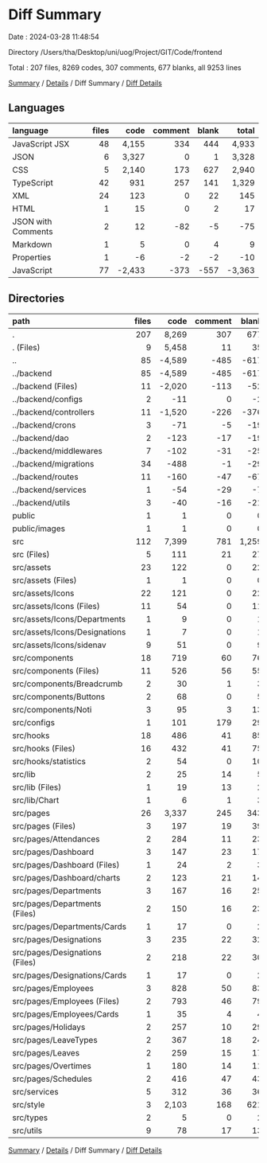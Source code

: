 # Diff Summary

Date : 2024-03-28 11:48:54

Directory /Users/tha/Desktop/uni/uog/Project/GIT/Code/frontend

Total : 207 files,  8269 codes, 307 comments, 677 blanks, all 9253 lines

[Summary](results.md) / [Details](details.md) / Diff Summary / [Diff Details](diff-details.md)

## Languages
| language | files | code | comment | blank | total |
| :--- | ---: | ---: | ---: | ---: | ---: |
| JavaScript JSX | 48 | 4,155 | 334 | 444 | 4,933 |
| JSON | 6 | 3,327 | 0 | 1 | 3,328 |
| CSS | 5 | 2,140 | 173 | 627 | 2,940 |
| TypeScript | 42 | 931 | 257 | 141 | 1,329 |
| XML | 24 | 123 | 0 | 22 | 145 |
| HTML | 1 | 15 | 0 | 2 | 17 |
| JSON with Comments | 2 | 12 | -82 | -5 | -75 |
| Markdown | 1 | 5 | 0 | 4 | 9 |
| Properties | 1 | -6 | -2 | -2 | -10 |
| JavaScript | 77 | -2,433 | -373 | -557 | -3,363 |

## Directories
| path | files | code | comment | blank | total |
| :--- | ---: | ---: | ---: | ---: | ---: |
| . | 207 | 8,269 | 307 | 677 | 9,253 |
| . (Files) | 9 | 5,458 | 11 | 35 | 5,504 |
| .. | 85 | -4,589 | -485 | -617 | -5,691 |
| ../backend | 85 | -4,589 | -485 | -617 | -5,691 |
| ../backend (Files) | 11 | -2,020 | -113 | -52 | -2,185 |
| ../backend/configs | 2 | -11 | 0 | -2 | -13 |
| ../backend/controllers | 11 | -1,520 | -226 | -376 | -2,122 |
| ../backend/crons | 3 | -71 | -5 | -19 | -95 |
| ../backend/dao | 2 | -123 | -17 | -19 | -159 |
| ../backend/middlewares | 7 | -102 | -31 | -25 | -158 |
| ../backend/migrations | 34 | -488 | -1 | -29 | -518 |
| ../backend/routes | 11 | -160 | -47 | -67 | -274 |
| ../backend/services | 1 | -54 | -29 | -7 | -90 |
| ../backend/utils | 3 | -40 | -16 | -21 | -77 |
| public | 1 | 1 | 0 | 0 | 1 |
| public/images | 1 | 1 | 0 | 0 | 1 |
| src | 112 | 7,399 | 781 | 1,259 | 9,439 |
| src (Files) | 5 | 111 | 21 | 27 | 159 |
| src/assets | 23 | 122 | 0 | 22 | 144 |
| src/assets (Files) | 1 | 1 | 0 | 0 | 1 |
| src/assets/Icons | 22 | 121 | 0 | 22 | 143 |
| src/assets/Icons (Files) | 11 | 54 | 0 | 11 | 65 |
| src/assets/Icons/Departments | 1 | 9 | 0 | 1 | 10 |
| src/assets/Icons/Designations | 1 | 7 | 0 | 1 | 8 |
| src/assets/Icons/sidenav | 9 | 51 | 0 | 9 | 60 |
| src/components | 18 | 719 | 60 | 76 | 855 |
| src/components (Files) | 11 | 526 | 56 | 55 | 637 |
| src/components/Breadcrumb | 2 | 30 | 1 | 3 | 34 |
| src/components/Buttons | 2 | 68 | 0 | 5 | 73 |
| src/components/Noti | 3 | 95 | 3 | 13 | 111 |
| src/configs | 1 | 101 | 179 | 29 | 309 |
| src/hooks | 18 | 486 | 41 | 85 | 612 |
| src/hooks (Files) | 16 | 432 | 41 | 75 | 548 |
| src/hooks/statistics | 2 | 54 | 0 | 10 | 64 |
| src/lib | 2 | 25 | 14 | 5 | 44 |
| src/lib (Files) | 1 | 19 | 13 | 2 | 34 |
| src/lib/Chart | 1 | 6 | 1 | 3 | 10 |
| src/pages | 26 | 3,337 | 245 | 343 | 3,925 |
| src/pages (Files) | 3 | 197 | 19 | 39 | 255 |
| src/pages/Attendances | 2 | 284 | 11 | 23 | 318 |
| src/pages/Dashboard | 3 | 147 | 23 | 17 | 187 |
| src/pages/Dashboard (Files) | 1 | 24 | 2 | 3 | 29 |
| src/pages/Dashboard/charts | 2 | 123 | 21 | 14 | 158 |
| src/pages/Departments | 3 | 167 | 16 | 25 | 208 |
| src/pages/Departments (Files) | 2 | 150 | 16 | 23 | 189 |
| src/pages/Departments/Cards | 1 | 17 | 0 | 2 | 19 |
| src/pages/Designations | 3 | 235 | 22 | 32 | 289 |
| src/pages/Designations (Files) | 2 | 218 | 22 | 30 | 270 |
| src/pages/Designations/Cards | 1 | 17 | 0 | 2 | 19 |
| src/pages/Employees | 3 | 828 | 50 | 83 | 961 |
| src/pages/Employees (Files) | 2 | 793 | 46 | 79 | 918 |
| src/pages/Employees/Cards | 1 | 35 | 4 | 4 | 43 |
| src/pages/Holidays | 2 | 257 | 10 | 29 | 296 |
| src/pages/LeaveTypes | 2 | 367 | 18 | 24 | 409 |
| src/pages/Leaves | 2 | 259 | 15 | 17 | 291 |
| src/pages/Overtimes | 1 | 180 | 14 | 11 | 205 |
| src/pages/Schedules | 2 | 416 | 47 | 43 | 506 |
| src/services | 5 | 312 | 36 | 36 | 384 |
| src/style | 3 | 2,103 | 168 | 621 | 2,892 |
| src/types | 2 | 5 | 0 | 2 | 7 |
| src/utils | 9 | 78 | 17 | 13 | 108 |

[Summary](results.md) / [Details](details.md) / Diff Summary / [Diff Details](diff-details.md)